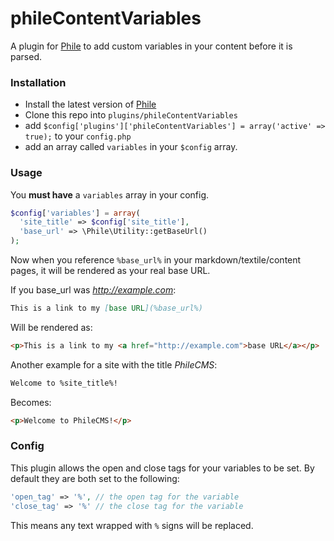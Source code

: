 phileContentVariables
=====================

A plugin for [Phile](https://github.com/PhileCMS/Phile) to add custom variables in your content before it is parsed.

### Installation

* Install the latest version of [Phile](https://github.com/PhileCMS/Phile)
* Clone this repo into `plugins/phileContentVariables`
* add `$config['plugins']['phileContentVariables'] = array('active' => true);` to your `config.php`
* add an array called `variables` in your `$config` array.

### Usage

You **must have** a `variables` array in your config.

```php
$config['variables'] = array(
  'site_title' => $config['site_title'],
  'base_url' => \Phile\Utility::getBaseUrl()
);
```

Now when you reference `%base_url%` in your markdown/textile/content pages, it will be rendered as your real base URL.

If you base_url was *http://example.com*:

```markdown
This is a link to my [base URL](%base_url%)
```

Will be rendered as:

```html
<p>This is a link to my <a href="http://example.com">base URL</a></p>
```

Another example for a site with the title *PhileCMS*:

```markdown
Welcome to %site_title%!
```

Becomes:

```html
<p>Welcome to PhileCMS!</p>
```


### Config

This plugin allows the open and close tags for your variables to be set. By default they are both set to the following:

```php
'open_tag' => '%', // the open tag for the variable
'close_tag' => '%' // the close tag for the variable
```

This means any text wrapped with `%` signs will be replaced.
